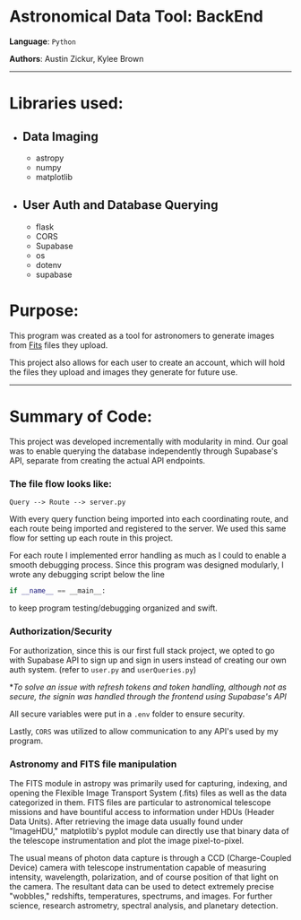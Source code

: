# Astronomical Data Tool: BackEnd
**Language**: `Python`

**Authors**: Austin Zickur, Kylee Brown
***
# Libraries used:

* ## Data Imaging
  * astropy
  * numpy
  * matplotlib
* ## User Auth and Database Querying
  * flask
  * CORS
  * Supabase
  * os
  * dotenv
  * supabase

# Purpose:

This program was created as a tool for astronomers to generate images from [Fits](https://fits.gsfc.nasa.gov/fits_primer.html) files they upload. 

This project also allows for each user to create an account, which will hold the files they upload and images they generate for future use.

***

# Summary of Code:

This project was developed incrementally with modularity in mind. Our goal was to enable querying the database independently through Supabase's API, separate from creating the actual API endpoints. 

### The file flow looks like:

    Query --> Route --> server.py

With every query function being imported into each coordinating route, and each route being imported and registered to the server. We used this same flow for setting up each route in this project. 

For each route I implemented error handling as much as I could to enable a smooth debugging process. Since this program was designed modularly, I wrote any debugging script below the line

``` python
if __name__ == __main__:

```

to keep program testing/debugging organized and swift.

### Authorization/Security

For authorization, since this is our first full stack project, we opted to go with Supabase API to sign up and sign in users instead of creating our own auth system. (refer to `user.py` and `userQueries.py`)

**To solve an issue with refresh tokens and token handling, although not as secure, the signin was handled through the frontend using Supabase's API*

All secure variables were put in a `.env` folder to ensure security.

Lastly, `CORS` was utilized to allow communication to any API's used by my program.

### Astronomy and FITS file manipulation

The FITS module in astropy was primarily used for capturing, indexing, and opening the Flexible Image Transport System (.fits) files as well as the data categorized in them. FITS files are particular to astronomical telescope missions and have bountiful access to information under HDUs (Header Data Units). After retrieving the image data usually found under "ImageHDU," matplotlib's pyplot module can directly use that binary data of the telescope instrumentation and plot the image pixel-to-pixel. 

The usual means of photon data capture is through a CCD (Charge-Coupled Device) camera with telescope instrumentation capable of measuring intensity, wavelength, polarization, and of course position of that light on the camera. The resultant data can be used to detect extremely precise "wobbles," redshifts, temperatures, spectrums, and images. For further science, research astrometry, spectral analysis, and planetary detection.



